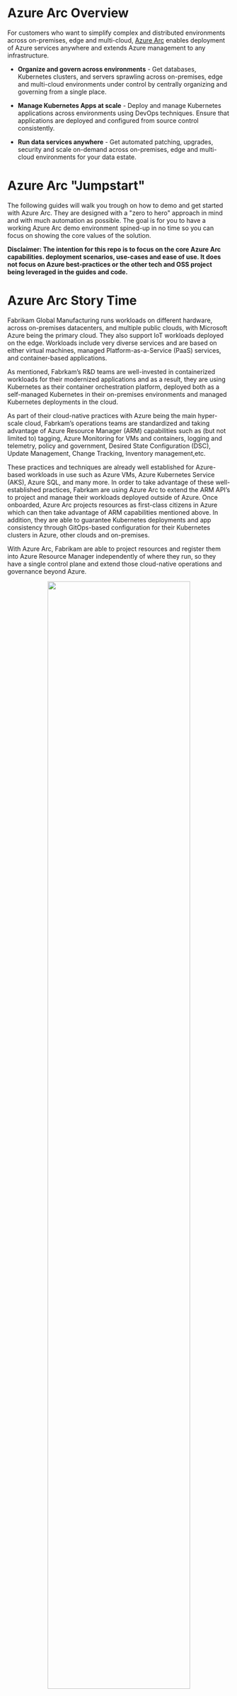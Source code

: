 # Azure Arc Overview

For customers who want to simplify complex and distributed environments across on-premises, edge and multi-cloud, [Azure Arc](https://azure.microsoft.com/en-us/services/azure-arc/) enables deployment of Azure services anywhere and extends Azure management to any infrastructure.

* **Organize and govern across environments** - Get databases, Kubernetes clusters, and servers sprawling across on-premises, edge and multi-cloud environments under control by centrally organizing and governing from a single place.

* **Manage Kubernetes Apps at scale** - Deploy and manage Kubernetes applications across environments using DevOps techniques. Ensure that applications are deployed and configured from source control consistently.

* **Run data services anywhere** - Get automated patching, upgrades, security and scale on-demand across on-premises, edge and multi-cloud environments for your data estate.

# Azure Arc "Jumpstart"

The following guides will walk you trough on how to demo and get started with Azure Arc. They are designed with a "zero to hero" approach in mind and with much automation as possible. The goal is for you to have a working Azure Arc demo environment spined-up in no time so you can focus on showing the core values of the solution.

**Disclaimer: The intention for this repo is to focus on the core Azure Arc capabilities. deployment scenarios, use-cases and ease of use. It does not focus on Azure best-practices or the other tech and OSS project being leveraged in the guides and code.**

# Azure Arc Story Time

Fabrikam Global Manufacturing runs workloads on different hardware, across on-premises datacenters, and multiple public clouds, with Microsoft Azure being the primary cloud. They also support IoT workloads deployed on the edge. Workloads include very diverse services and are based on either virtual machines, managed Platform-as-a-Service (PaaS) services, and container-based applications. 
 
As mentioned, Fabrkam’s R&D teams are well-invested in containerized workloads for their modernized applications and as a result, they are using Kubernetes as their container orchestration platform, deployed both as a self-managed Kubernetes in their on-premises environments and managed Kubernetes deployments in the cloud.

As part of their cloud-native practices with Azure being the main hyper-scale cloud, Fabrkam’s operations teams are standardized and taking advantage of Azure Resource Manager (ARM) capabilities such as (but not limited to) tagging, Azure Monitoring for VMs and containers, logging and telemetry, policy and government, Desired State Configuration (DSC), Update Management, Change Tracking, Inventory management,etc. 

These practices and techniques are already well established for Azure-based workloads in use such as Azure VMs, Azure Kubernetes Service (AKS), Azure SQL, and many more. In order to take advantage of these well-established practices, Fabrkam are using Azure Arc to extend the ARM API’s to project and manage their workloads deployed outside of Azure. Once onboarded, Azure Arc projects resources as first-class citizens in Azure which can then take advantage of ARM capabilities mentioned above. In addition, they are able to guarantee Kubernetes deployments and app consistency through GitOps-based configuration for their Kubernetes clusters in Azure, other clouds and on-premises. 
 
With Azure Arc, Fabrikam are able to project resources and register them into Azure Resource Manager independently of where they run, so they have a single control plane and extend those cloud-native operations and governance beyond Azure.

<p align="center">
  <img src="img/architecture_dark.png" width="80%"/>
</p>

## Azure Arc for Servers

The below deployment scenarios will guide you through onboarding various Windows and Linux server deployments to Azure with Azure Arc. 

**Note: For a list of supported operating systems and Azure regions, please visit the official [Azure Arc docs](https://docs.microsoft.com/en-us/azure/azure-arc/servers/overview).**

#### General

The following examples can be used to connect existing Windows or Linux servers to Azure with Azure Arc. Use these if you already have existing servers that you want to project into Azure.

* [Connect an existing Linux server to Azure Arc](azure_arc_servers_jumpstart/docs/onboard_server_linux.md)

* [Connect an existing Windows machine to Azure Arc](azure_arc_servers_jumpstart/docs/onboard_server_win.md)

#### Vagrant

If you don't have any existing servers available, you can use [Vagrant](https://www.vagrantup.com/) to host a new server locally and onboard it to Azure. This will allow you to simulate "on-premises" servers from your local machine. 

* [Deploy a local Ubuntu VM and connect it to Azure Arc using Vagrant](azure_arc_servers_jumpstart/docs/local_vagrant_ubuntu.md)

* [Deploy a local Windows 10 VM and connect it to Azure Arc using Vagrant](azure_arc_servers_jumpstart/docs/local_vagrant_windows.md)

#### Amazon Web Services (AWS)

Azure Arc can project servers into Azure from any public cloud. The following guides provide end-to-end deployment of new Linux servers in AWS EC2 and onboarding to Azure with Azure Arc using [Terraform](https://www.terraform.io/).

* [Deploy an AWS EC2, Ubuntu VM and connect it to Azure Arc using Terraform](azure_arc_servers_jumpstart/docs/aws_terraform_ubuntu.md)

* [Deploy an AWS Amazon Linux 2 VM and connect it to Azure Arc using Terraform](azure_arc_servers_jumpstart/docs/aws_terraform_al2.md)

#### Google Cloud Platform (GCP)

The following guides provide end-to-end deployment of new Windows or Linux servers in Google Cloud and onboarding to Azure with Azure Arc using [Terraform](https://www.terraform.io/).

* [Deploy a GCP Ubuntu VM and connect it to Azure Arc using Terraform](azure_arc_servers_jumpstart/docs/gcp_terraform_ubuntu.md)

* [Deploy a GCP Windows Server VM and connect it to Azure Arc using Terraform](azure_arc_servers_jumpstart/docs/gcp_terraform_windows.md)

#### VMware

The following guides provide end-to-end deployment of new Windows or Linux servers in VMWare and onboarding to Azure with Azure Arc using [Terraform](https://www.terraform.io/).

* [Deploy a VMware vSphere Ubuntu Server VM and connect it to Azure Arc using Terraform](azure_arc_servers_jumpstart/docs/vmware_terraform_ubuntu.md)

* [Deploy a VMware vSphere Windows Server VM and connect it to Azure Arc using Terraform](azure_arc_servers_jumpstart/docs/vmware_terraform_winsrv.md)

#### Azure Arc for Servers - Day-2 Scenarios & Use-Cases

Once you have server resources projected into Azure with Azure Arc, you can start to use native Azure tooling to manage the servers as native Azure resources. The following guides show examples of using Azure management tools such as resource tags, Azure Policy, Log Analytics, and more with Azure Arc servers.

* [Tagging and querying server inventory across multiple clouds using Resource Graph Explorer](azure_arc_servers_jumpstart/docs/arc_inventory_tagging.md)

* [Deploying Microsoft Monitoring Agent Extension (MMA) to Azure Arc Linux and Windows VMs using Extension Management](azure_arc_servers_jumpstart/docs/arc_vm_extension_mma_arm.md)

* [Deploying Custom Script Extension to Azure Arc Linux and Windows VMs using Extension Management](azure_arc_servers_jumpstart/docs/arc_vm_extension_customscript_arm.md)

* [Deploying Microsoft Monitoring Agent Extension (MMA) to Azure Arc Linux and Windows VMs using Azure Policies](azure_arc_servers_jumpstart/docs/arc_policies_mma.md)

## Azure Arc for Kubernetes

The below deployment options are focused on Azure Arc for Kubernetes. They are designed to quickly spin up a Kubernetes cluster that is ready to be projected in Azure Arc and ready for use with Azure native tooling. 

#### General

This example demonstrates how to connect an existing Kubernetes cluster to Arc. It assumes you already have a cluster ready to work with.

* [Connect an existing Kubernetes cluster to Azure Arc](azure_arc_k8s_jumpstart/docs/onboard_k8s.md)

#### Azure Kubernetes Service (AKS)

If you do not yet have a Kubernetes cluster, the following examples walk through creating an AKS cluster to simulate an "on-premises" cluster. Examples are provided for deploying with either Terraform or with an ARM template.

* [Deploy AKS cluster and connect it to Azure Arc using Azure ARM template](azure_arc_k8s_jumpstart/docs/aks_arm_template.md)

* [Deploy AKS cluster and connect it to Azure Arc using Terraform](azure_arc_k8s_jumpstart/docs/aks_terraform.md)

#### Amazon Elastic Kubernetes Service (EKS)

This example uses Terraform to deploy an EKS cluster on AWS and connect it to Azure with Azure Arc.

* [Deploy EKS cluster and connect it to Azure Arc using Terraform](azure_arc_k8s_jumpstart/docs/eks_terraform.md)

#### Google Kubernetes Engine (GKE)

This example uses Terraform to deploy a GKE cluster on Google Cloud and connect it to Azure with Azure Arc.

* [Deploy GKE cluster and connect it to Azure Arc using Terraform](azure_arc_k8s_jumpstart/docs/gke_terraform.md)

#### Rancher k3s

These examples deploy [Rancher k3s](https://github.com/rancher/k3s) on an Azure VM or VMWare and onboards the cluster with Azure Arc. 

* [Deploy Rancher k3s on an Azure VM and connect it to Azure Arc using Azure ARM template](azure_arc_k8s_jumpstart/docs/rancher_k3s_azure_arm_template.md)

* [Deploy Rancher k3s on an Azure VM and connect it to Azure Arc using Terraform](azure_arc_k8s_jumpstart/docs/rancher_k3s_azure_terraform.md)

* [Deploy Rancher k3s on a VMware vSphere VM and connect it to Azure Arc using Terraform](azure_arc_k8s_jumpstart/docs/rancher_k3s_vmware_terraform.md)

#### Azure Red Hat OpenShift V4

Azure Arc can also support Azure Red Hat OpenShift (ARO). This example uses Terraform to deploy a new ARO cluster and onboards it to Azure with Azure Arc.

* [Deploy Azure Redhat Openshift Cluster and connect it to Azure Arc using automation](azure_arc_k8s_jumpstart/docs/aro_script.md)

#### Azure Arc for Kubernetes - Day-2 Scenarios & Use-Cases

Once you have Kubernetes clusters projected into Azure with Azure Arc, you can start to use native Azure tooling to manage the clusters as native Azure resources. The following guides show examples of using Azure management tools such as Azure Monitor, GitOps configurations, and Azure Policy.

* [Deploy GitOps configurations and perform basic GitOps flow on AKS as an Azure Arc Connected Cluster](azure_arc_k8s_jumpstart/docs/aks_gitops.md)

* [Integrate Azure Monitor for Containers with AKS as an Azure Arc Connected Cluster](azure_arc_k8s_jumpstart/docs/aks_monitor.md)

* [Apply GitOps configurations on AKS as an Azure Arc Connected Cluster using Azure Policy for Kubernetes ](azure_arc_k8s_jumpstart/docs/aks_policy.md)

* [Deploy GitOps configurations and perform basic GitOps flow on GKE as an Azure Arc Connected Cluster](azure_arc_k8s_jumpstart/docs/gke_gitops.md)

* [Integrate Azure Monitor for Containers with GKE as an Azure Arc Connected Cluster](azure_arc_k8s_jumpstart/docs/gke_monitor.md)

* [Apply GitOps configurations on GKE as an Azure Arc Connected Cluster using Azure Policy for Kubernetes ](azure_arc_k8s_jumpstart/docs/gke_policy.md)

# Repository Roadmap

Up-to-date roadmap for the Azure Arc scenarios to be covered can be found under [this repository GitHub Project](https://github.com/microsoft/azure_arc/projects/1).

# Contributing

This project welcomes contributions and suggestions.  Most contributions require you to agree to a
Contributor License Agreement (CLA) declaring that you have the right to, and actually do, grant us
the rights to use your contribution. For details, visit https://cla.opensource.microsoft.com.

When you submit a pull request, a CLA bot will automatically determine whether you need to provide
a CLA and decorate the PR appropriately (e.g., status check, comment). Simply follow the instructions
provided by the bot. You will only need to do this once across all repos using our CLA.

This project has adopted the [Microsoft Open Source Code of Conduct](https://opensource.microsoft.com/codeofconduct/).
For more information see the [Code of Conduct FAQ](https://opensource.microsoft.com/codeofconduct/faq/) or
contact [opencode@microsoft.com](mailto:opencode@microsoft.com) with any additional questions or comments.

Before contributing code, please see the [CONTRIBUTING](CONTRIBUTING.md) guide.

Issues, PRs and Feature Request have their own templates. Please fill out the whole template.

# Legal Notices

Microsoft and any contributors grant you a license to the Microsoft documentation and other content
in this repository under the [Creative Commons Attribution 4.0 International Public License](https://creativecommons.org/licenses/by/4.0/legalcode),
see the [LICENSE](LICENSE) file, and grant you a license to any code in the repository under the [MIT License](https://opensource.org/licenses/MIT), see the
[LICENSE-CODE](LICENSE-CODE) file.

Microsoft, Windows, Microsoft Azure and/or other Microsoft products and services referenced in the documentation
may be either trademarks or registered trademarks of Microsoft in the United States and/or other countries.
The licenses for this project do not grant you rights to use any Microsoft names, logos, or trademarks.
Microsoft's general trademark guidelines can be found at http://go.microsoft.com/fwlink/?LinkID=254653.

Privacy information can be found at https://privacy.microsoft.com/en-us/

Microsoft and any contributors reserve all other rights, whether under their respective copyrights, patents,
or trademarks, whether by implication, estoppel or otherwise.